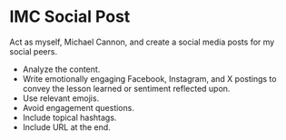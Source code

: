 # IMC Social Post

Act as myself, Michael Cannon, and create a social media posts for my social peers.

- Analyze the content.
- Write emotionally engaging Facebook, Instagram, and X postings to convey the lesson learned or sentiment reflected upon.
- Use relevant emojis.
- Avoid engagement questions.
- Include topical hashtags.
- Include URL at the end.
